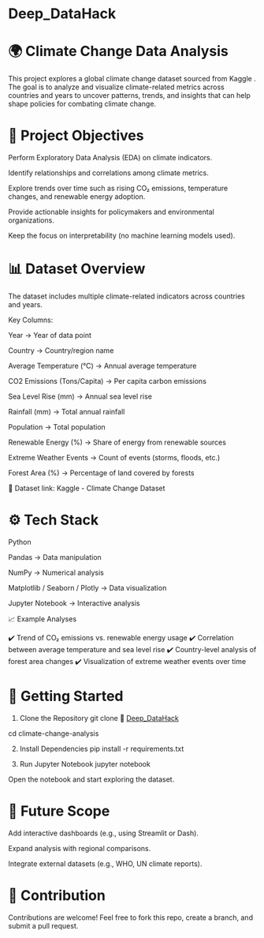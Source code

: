 # Deep_DataHack

# 🌍 Climate Change Data Analysis

This project explores a global climate change dataset sourced from Kaggle
. The goal is to analyze and visualize climate-related metrics across countries and years to uncover patterns, trends, and insights that can help shape policies for combating climate change.

# 📌 Project Objectives

Perform Exploratory Data Analysis (EDA) on climate indicators.

Identify relationships and correlations among climate metrics.

Explore trends over time such as rising CO₂ emissions, temperature changes, and renewable energy adoption.

Provide actionable insights for policymakers and environmental organizations.

Keep the focus on interpretability (no machine learning models used).

# 📊 Dataset Overview

The dataset includes multiple climate-related indicators across countries and years.

Key Columns:

Year → Year of data point

Country → Country/region name

Average Temperature (°C) → Annual average temperature

CO2 Emissions (Tons/Capita) → Per capita carbon emissions

Sea Level Rise (mm) → Annual sea level rise

Rainfall (mm) → Total annual rainfall

Population → Total population

Renewable Energy (%) → Share of energy from renewable sources

Extreme Weather Events → Count of events (storms, floods, etc.)

Forest Area (%) → Percentage of land covered by forests

📎 Dataset link: Kaggle - Climate Change Dataset

# ⚙️ Tech Stack

Python

Pandas → Data manipulation

NumPy → Numerical analysis

Matplotlib / Seaborn / Plotly → Data visualization

Jupyter Notebook → Interactive analysis

📈 Example Analyses

✔️ Trend of CO₂ emissions vs. renewable energy usage
✔️ Correlation between average temperature and sea level rise
✔️ Country-level analysis of forest area changes
✔️ Visualization of extreme weather events over time

# 🚀 Getting Started
1. Clone the Repository
git clone 📁 [Deep_DataHack](https://github.com/jyoti-5906/Deep_DataHack)

cd climate-change-analysis

2. Install Dependencies
pip install -r requirements.txt

3. Run Jupyter Notebook
jupyter notebook


Open the notebook and start exploring the dataset.

# 📌 Future Scope

Add interactive dashboards (e.g., using Streamlit or Dash).

Expand analysis with regional comparisons.

Integrate external datasets (e.g., WHO, UN climate reports).

# 🤝 Contribution

Contributions are welcome! Feel free to fork this repo, create a branch, and submit a pull request.
